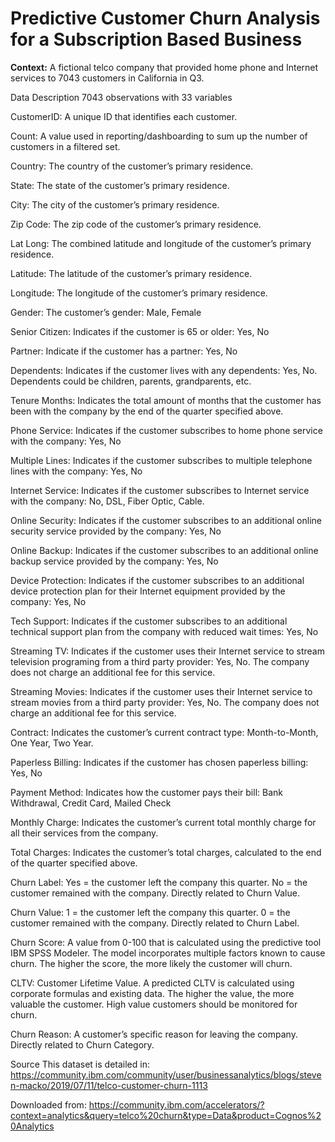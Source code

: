 # Predictive Customer Churn Analysis for a Subscription Based Business


**Context:** A fictional telco company that provided home phone and Internet services to 7043 customers in California in Q3.

Data Description
7043 observations with 33 variables

CustomerID: A unique ID that identifies each customer.

Count: A value used in reporting/dashboarding to sum up the number of customers in a filtered set.

Country: The country of the customer’s primary residence.

State: The state of the customer’s primary residence.

City: The city of the customer’s primary residence.

Zip Code: The zip code of the customer’s primary residence.

Lat Long: The combined latitude and longitude of the customer’s primary residence.

Latitude: The latitude of the customer’s primary residence.

Longitude: The longitude of the customer’s primary residence.

Gender: The customer’s gender: Male, Female

Senior Citizen: Indicates if the customer is 65 or older: Yes, No

Partner: Indicate if the customer has a partner: Yes, No

Dependents: Indicates if the customer lives with any dependents: Yes, No. Dependents could be children, parents, grandparents, etc.

Tenure Months: Indicates the total amount of months that the customer has been with the company by the end of the quarter specified above.

Phone Service: Indicates if the customer subscribes to home phone service with the company: Yes, No

Multiple Lines: Indicates if the customer subscribes to multiple telephone lines with the company: Yes, No

Internet Service: Indicates if the customer subscribes to Internet service with the company: No, DSL, Fiber Optic, Cable.

Online Security: Indicates if the customer subscribes to an additional online security service provided by the company: Yes, No

Online Backup: Indicates if the customer subscribes to an additional online backup service provided by the company: Yes, No

Device Protection: Indicates if the customer subscribes to an additional device protection plan for their Internet equipment provided by the company: Yes, No

Tech Support: Indicates if the customer subscribes to an additional technical support plan from the company with reduced wait times: Yes, No

Streaming TV: Indicates if the customer uses their Internet service to stream television programing from a third party provider: Yes, No. The company does not charge an additional fee for this service.

Streaming Movies: Indicates if the customer uses their Internet service to stream movies from a third party provider: Yes, No. The company does not charge an additional fee for this service.

Contract: Indicates the customer’s current contract type: Month-to-Month, One Year, Two Year.

Paperless Billing: Indicates if the customer has chosen paperless billing: Yes, No

Payment Method: Indicates how the customer pays their bill: Bank Withdrawal, Credit Card, Mailed Check

Monthly Charge: Indicates the customer’s current total monthly charge for all their services from the company.

Total Charges: Indicates the customer’s total charges, calculated to the end of the quarter specified above.

Churn Label: Yes = the customer left the company this quarter. No = the customer remained with the company. Directly related to Churn Value.

Churn Value: 1 = the customer left the company this quarter. 0 = the customer remained with the company. Directly related to Churn Label.

Churn Score: A value from 0-100 that is calculated using the predictive tool IBM SPSS Modeler. The model incorporates multiple factors known to cause churn. The higher the score, the more likely the customer will churn.

CLTV: Customer Lifetime Value. A predicted CLTV is calculated using corporate formulas and existing data. The higher the value, the more valuable the customer. High value customers should be monitored for churn.

Churn Reason: A customer’s specific reason for leaving the company. Directly related to Churn Category.

Source
This dataset is detailed in: https://community.ibm.com/community/user/businessanalytics/blogs/steven-macko/2019/07/11/telco-customer-churn-1113

Downloaded from: https://community.ibm.com/accelerators/?context=analytics&query=telco%20churn&type=Data&product=Cognos%20Analytics
